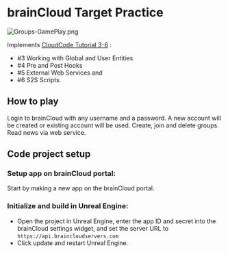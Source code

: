 # brainCloud Target Practice

![Groups-GamePlay.png](Screenshots%2F%2FGroups-GamePlay.png)

Implements [CloudCode Tutorial 3-6](https://getbraincloud.com/apidocs/cloud-code-central/cloud-code-tutorials/) :
- #3 Working with Global and User Entities
- #4 Pre and Post Hooks
- #5 External Web Services and
- #6 S2S Scripts.

## How to play
Login to brainCloud with any username and a password. A new account will be created or existing account will be used.
Create, join and delete groups. Read news via web service.

## Code project setup

### Setup app on brainCloud portal:

Start by making a new app on the brainCloud portal.

### Initialize and build in Unreal Engine:

- Open the project in Unreal Engine, enter the app ID and secret into the brainCloud settings widget, and set the server URL to `https://api.braincloudservers.com`
- Click update and restart Unreal Engine.

